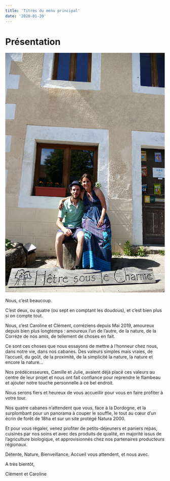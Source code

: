 ```yaml
---
title: 'Titres du menu principal'
date: '2020-01-20'
---
```


# Présentation

![Qui sommes nous ?](../../images/qui-sommes-nous.jpg)

Nous, c’est beaucoup.

C’est deux, ou quatre (ou sept en comptant les doudous), et c’est bien plus si on compte tout.

Nous, c’est Caroline et Clément, corréziens depuis Mai 2019, amoureux depuis bien plus longtemps : amoureux l’un de l’autre, de la nature, de la Corrèze de nos amis, de tellement de choses en fait.

Ce sont ces choses que nous essayons de mettre à l’honneur chez nous, dans notre vie, dans nos cabanes. Des valeurs simples mais vraies, de l’accueil, du goût, de la proximité, de la simplicité la nature, la nature et encore la nature…

Nos prédécesseures, Camille et Julie, avaient déjà placé ces valeurs au centre de leur projet et nous ont fait confiance pour reprendre le flambeau et ajouter notre touche personnelle à ce bel endroit.

Nous serons fiers et heureux de vous accueillir pour vous en faire profiter à votre tour.

Nos quatre cabanes n’attendent que vous, face à la Dordogne, et la surplombant pour un panorama à couper le souffle, le tout au cœur d’un écrin de forêt de 18ha et sur un site protégé Natura 2000.

Et pour vous régaler, venez profiter de petits-déjeuners et paniers repas, cuisinés par nos soins et avec des produits de qualité, en majorité issus de l’agriculture biologique, et approvisionnés chez nos partenaires producteurs régionaux.

Détente, Nature, Bienveillance, Accueil vous attendent, et nous avec.

A très bientôt,

Clément et Caroline
